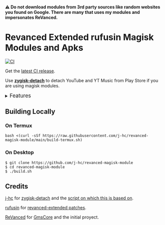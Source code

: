 #### ⚠️ Do not download modules from 3rd party sources like random websites you found on Google. There are many that uses my modules and impersonates ReVanced.

# Revanced Extended rufusin Magisk Modules and Apks
[![CI](https://github.com/Jhosua910/revanced-extended-rufusin/actions/workflows/ci.yml/badge.svg?event=schedule)](https://github.com/Jhosua910/revanced-extended-rufusin/actions/workflows/ci.yml)


Get the [latest CI release](https://github.com/Jhosua910/revanced-extended-rufusin/releases).

Use [**zygisk-detach**](https://github.com/j-hc/zygisk-detach) to detach YouTube and YT Music from Play Store if you are using magisk modules. 

<details><summary><big>Features</big></summary>
<ul>
 <li>Support all present and future ReVanced and <a href="https://github.com/anddea/revanced-patches">ReVanced Extended</a> apps</li>
 <li> Can build Magisk modules and non-root APKs</li>
 <li> Updated daily with the latest versions of apps and patches</li>
 <li> Optimize APKs and modules for size</li>
 <li> Modules</li>
    <ul>
     <li> recompile invalidated odex for faster usage</li>
     <li> receive updates from Magisk app</li>
     <li> do not break safetynet or trigger root detections</li>
     <li> handle installation of the correct version of the stock app and all that</li>
     <li> support Magisk and KernelSU</li>
    </ul>
</ul>
Note that the <a href="../../actions/workflows/ci.yml">CI workflow</a> is scheduled to build the modules and APKs everyday using GitHub Actions if there is a change in ReVanced patches. You may want to disable it.
</details>

## Building Locally
### On Termux
```console
bash <(curl -sSf https://raw.githubusercontent.com/j-hc/revanced-magisk-module/main/build-termux.sh)
```

### On Desktop
```console
$ git clone https://github.com/j-hc/revanced-magisk-module
$ cd revanced-magisk-module
$ ./build.sh
```
## Credits
[j-hc](https://github.com/j-hc) for
[zygisk-detach](https://github.com/j-hc/zygisk-detach) and the [script on which this is based on](https://github.com/j-hc/revanced-magisk-module).

[rufusin](https://github.com/rufusin) for [revanced-extended patches](https://github.com/rufusin/revanced-patches). 

[ReVanced](https://github.com/ReVanced) for
[GmsCore](https://github.com/ReVanced/GmsCore/releases) and the initial proyect.
